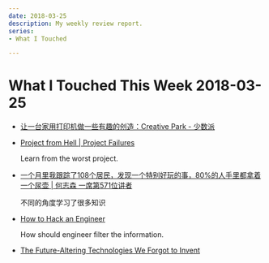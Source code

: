 ```yaml
---
date: 2018-03-25
description: My weekly review report.
series:
- What I Touched

---
```


# What I Touched This Week 2018-03-25


* [让一台家用打印机做一些有趣的创造：Creative Park - 少数派](https://sspai.com/post/43694)
* [Project from Hell | Project Failures](https://projectfailures.wordpress.com/2008/06/24/project-from-hell/)

    Learn from the worst project.

* [一个月里我跟踪了108个居民，发现一个特别好玩的事，80%的人手里都拿着一个尿壶 | 何志森 一席第571位讲者](https://mp.weixin.qq.com/s/zsJJZhEI4_vDQZkth8wsvg?dt_platform=douban_broadcast)

    不同的角度学习了很多知识

* [How to Hack an Engineer](https://www.nemil.com/musings/hack-an-engineer.html)

    How should engineer filter the information.

* [The Future-Altering Technologies We Forgot to Invent](https://medium.com/the-polymath-project/gene-wolfe-a-science-fiction-legend-on-the-future-altering-technologies-we-forgot-to-invent-a3103572a352)

